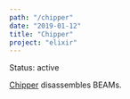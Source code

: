 ```yaml
---
path: "/chipper"
date: "2019-01-12"
title: "Chipper"
project: "elixir"
---
```


Status: active

[Chipper](https://github.com/FiniteMonkeys/chipper) disassembles BEAMs.
